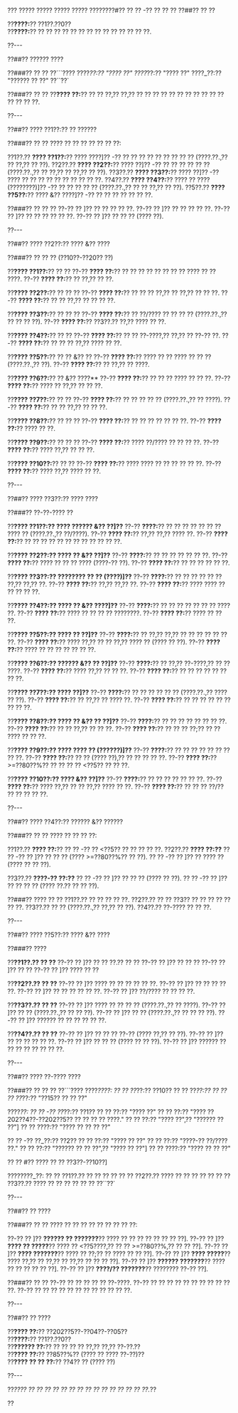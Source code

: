 ??? ????? ????? ????? ????? ????????#?? ?? ?? -?? ?? ?? ??
??##?? ?? ??

??**????:**?? ??1??.??0??  
??**????:**?? ?? ?? ?? ?? ?? ?? ?? ?? ?? ?? ?? ?? ?? ??.

??---

??##?? ?????? ????

??###?? ?? ??
??```????
????_??:?? "???? ??"
????_??:?? "???? ??"
????_??:?? "?????? ?? ??"
??``??`

??###?? ?? ??
??**???? ??:**?? ?? ?? ??,?? ??,?? ?? ?? ?? ?? ?? ?? ?? ?? ?? ?? ?? ?? ?? ?? ??.

??---

??##?? ???? ??1??:?? ?? ??????

??###?? ?? ??
???? ?? ?? ?? ?? ?? ?? ??:

??1??.?? **???? ??1??:**?? ???? ????]?? -?? ?? ?? ?? ?? ?? ?? ?? ?? ?? (????.??.,?? ?? ??,?? ?? ??).
??2??.?? **???? ??2??:**?? ???? ??]?? -?? ?? ?? ?? ?? ?? ?? (????.??.,?? ?? ??,?? ?? ??,?? ?? ??).
??3??.?? **???? ??3??:**?? ???? ??]?? -?? ???? ?? ?? ?? ?? ?? ?? ?? ?? ?? ??.
??4??.?? **???? ??4??:**?? ???? ?? ???? (????????)]?? -?? ?? ?? ?? ?? ?? (????.??.,?? ?? ?? ??,?? ?? ??).
??5??.?? **???? ??5??:**?? ???? &?? ????]?? -?? ?? ?? ?? ?? ?? ?? ??.

??###?? ?? ?? ??
??-?? ?? ]?? ?? ?? ?? ?? ??.
??-?? ?? ]?? ?? ?? ?? ?? ??.
??-?? ?? ]?? ?? ?? ?? ?? ?? ??.
??-?? ?? ]?? ?? ?? ?? (???? ??).

??---

??##?? ???? ??2??:?? ???? &?? ????

??###?? ?? ?? ?? (??10??-??20?? ??)

??**???? ??1??:**?? ?? ??
??-?? **???? ??:**?? ?? ?? ?? ?? ?? ?? ?? ?? ???? ?? ?? ????.
??-?? **???? ??:**?? ?? ??,?? ?? ??.

??**???? ??2??:**?? ?? ?? ??
??-?? **???? ??:**?? ?? ?? ?? ??,?? ?? ??,?? ?? ?? ??.
??-?? **???? ??:**?? ?? ?? ??,?? ?? ?? ?? ??.

??**???? ??3??:**?? ?? ?? ??
??-?? **???? ??:**?? ?? ??/???? ?? ?? ?? ?? (????.??.,?? ?? ?? ?? ??).
??-?? **???? ??:**?? ??3??.?? ??,?? ???? ?? ??.

??**???? ??4??:**?? ?? ??
??-?? **???? ??:**?? ?? ?? ??-????,?? ??,?? ?? ??-?? ??.
??-?? **???? ??:**?? ?? ?? ?? ??,?? ???? ?? ??.

??**???? ??5??:**?? ?? ?? &?? ??
??-?? **???? ??:**?? ???? ?? ?? ???? ?? ?? ?? (????.??.,?? ??).
??-?? **???? ??:**?? ?? ??,?? ?? ????.

??**???? ??6??:**?? ?? &?? ????**
??-?? **???? ??:**?? ?? ?? ?? ???? ?? ?? ??.
??-?? **???? ??:**?? ???? ?? ??,?? ?? ?? ??.

??**???? ??7??:**?? ?? ??
??-?? **???? ??:**?? ?? ?? ?? ?? ?? (????.??.,?? ?? ????).
??-?? **???? ??:**?? ?? ?? ??,?? ?? ?? ??.

??**???? ??8??:**?? ?? ?? ??
??-?? **???? ??:**?? ?? ?? ?? ?? ?? ?? ??.
??-?? **???? ??:**?? ???? ?? ??.

??**???? ??9??:**?? ?? ?? ??
??-?? **???? ??:**?? ???? ??/???? ?? ?? ?? ??.
??-?? **???? ??:**?? ???? ??,?? ?? ?? ??.

??**???? ??10??:**?? ?? ??
??-?? **???? ??:**?? ???? ???? ?? ?? ?? ?? ?? ??.
??-?? **???? ??:**?? ???? ??,?? ???? ?? ??.

??---

??##?? ???? ??3??:?? ???? ????

??###?? ??-??-???? ??

??**???? ??1??:?? ???? ?????? &?? ??]??**
??-?? **????:**?? ?? ?? ?? ?? ?? ?? ?? ???? ?? (????.??.,?? ??/????).
??-?? **???? ??:**?? ??,?? ??,?? ???? ??.
??-?? **???? ??:**?? ?? ?? ?? ?? ?? ?? ?? ?? ?? ?? ?? ??.

??**???? ??2??:?? ???? ?? &?? ??]??**
??-?? **????:**?? ?? ?? ?? ?? ?? ?? ??.
??-?? **???? ??:**?? ???? ?? ?? ?? ???? (????-?? ??).
??-?? **???? ??:**?? ?? ?? ?? ?? ?? ??.

??**???? ??3??:?? ???????? ?? ?? (????)]??**
??-?? **????:**?? ?? ?? ?? ?? ?? ?? ??,?? ??,?? ??.
??-?? **???? ??:**?? ??,?? ??,?? ??.
??-?? **???? ??:**?? ???? ???? ?? ?? ?? ?? ??.

??**???? ??4??:?? ???? ?? &?? ????]??**
??-?? **????:**?? ?? ?? ?? ?? ?? ?? ?? ???? ??.
??-?? **???? ??:**?? ???? ?? ?? ?? ?? ????????.
??-?? **???? ??:**?? ???? ?? ?? ??.

??**???? ??5??:?? ???? ?? ??]??**
??-?? **????:**?? ?? ??,?? ??,?? ?? ?? ?? ?? ?? ?? ??.
??-?? **???? ??:**?? ???? ??,?? ?? ?? ??,?? ???? ?? (???? ?? ??).
??-?? **???? ??:**?? ???? ?? ?? ?? ?? ?? ?? ??.

??**???? ??6??:?? ?????? &?? ?? ??]??**
??-?? **????:**?? ?? ??,?? ??-????,?? ?? ?? ????.
??-?? **???? ??:**?? ???? ??,?? ?? ?? ??.
??-?? **???? ??:**?? ?? ?? ?? ?? ?? ?? ?? ??.

??**???? ??7??:?? ???? ??]??**
??-?? **????:**?? ?? ?? ?? ?? ?? ?? (????.??.,?? ???? ?? ??).
??-?? **???? ??:**?? ?? ??,?? ?? ???? ??.
??-?? **???? ??:**?? ?? ?? ?? ?? ?? ?? ?? ?? ??.

??**???? ??8??:?? ???? ?? &?? ?? ??]??**
??-?? **????:**?? ?? ?? ?? ?? ?? ?? ?? ??.
??-?? **???? ??:**?? ?? ?? ??,?? ?? ?? ??.
??-?? **???? ??:**?? ?? ?? ?? ??;?? ?? ?? ???? ?? ?? ??.

??**???? ??9??:?? ???? ???? ?? (??????)]??**
??-?? **????:**?? ?? ?? ?? ?? ?? ?? ?? ?? ??.
??-?? **???? ??:**?? ?? ?? (???? ??),?? ?? ?? ?? ?? ??.
??-?? **???? ??:**?? >=??80??%?? ?? ?? ?? ?? <??5?? ?? ?? ??.

??**???? ??10??:?? ???? &?? ??]??**
??-?? **????:**?? ?? ?? ?? ?? ?? ?? ??.
??-?? **???? ??:**?? ???? ??,?? ?? ?? ??,?? ???? ?? ??.
??-?? **???? ??:**?? ?? ?? ?? ??/?? ?? ?? ?? ?? ??.

??---

??##?? ???? ??4??:?? ?????? &?? ??????

??###?? ?? ??
???? ?? ?? ?? ??:

??1??.?? **???? ??:**?? ?? ?? -?? ?? <??5?? ?? ?? ?? ?? ??.
??2??.?? **???? ??:??**
??  ?? -?? ?? ]?? ?? ?? ?? (???? >=??80??%?? ?? ??).
??  ?? -?? ?? ]?? ?? ???? ?? (???? ?? ?? ??).

??3??.?? **????-?? ??:??**
??  ?? -?? ?? ]?? ?? ?? ?? (???? ?? ??).
??  ?? -?? ?? ]?? ?? ?? ?? ?? (???? ??.?? ?? ?? ??).

??###?? ???? ?? ??
??1??.?? ?? ?? ?? ?? ??.
??2??.?? ?? ?? ??3?? ?? ?? ?? ?? ?? ?? ??.
??3??.?? ?? ?? (????.??.,?? ??,?? ?? ??).
??4??.?? ??-???? ?? ?? ??.

??---

??##?? ???? ??5??:?? ???? &?? ????

??###?? ????

??**??1??.?? ?? ??**
??-?? ?? ]?? ?? ?? ??.?? ?? ??
??-?? ?? ]?? ?? ?? ??
??-?? ?? ]?? ?? ??
??-?? ?? ]?? ???? ?? ??

??**??2??.?? ?? ??**
??-?? ?? ]?? ???? ?? ?? ?? ?? ?? ??.
??-?? ?? ]?? ?? ?? ?? ?? ??.
??-?? ?? ]?? ?? ?? ?? ?? ?? ??.
??-?? ?? ]?? ??/???? ?? ?? ?? ??.

??**??3??.?? ?? ??**
??-?? ?? ]?? ???? ?? ?? ?? ?? (????.??.,?? ?? ????).
??-?? ?? ]?? ?? ?? (????.??.,?? ?? ?? ??).
??-?? ?? ]?? ?? ?? (????.??.,?? ?? ?? ?? ??).
??-?? ?? ]?? ?????? ?? ?? ?? ?? ?? ??.

??**??4??.?? ?? ??**
??-?? ?? ]?? ?? ?? ?? ??-?? (???? ??,?? ?? ??).
??-?? ?? ]?? ?? ?? ?? ?? ?? ??.
??-?? ?? ]?? ?? ?? ?? (???? ?? ?? ??).
??-?? ?? ]?? ?????? ?? ?? ?? ?? ?? ?? ?? ??.

??---

??##?? ???? ??-???? ????

??###?? ?? ?? ??
??```????
????_????:
?? ?? ??_??:?? ??10??
?? ?? ??_??:?? ??
?? ?? ??_??:?? "??15?? ?? ?? ??"

????_??:
?? ?? -?? ??_??:?? ??1??
??   ?? ??:?? "???? ??"
??   ?? ??:?? "???? ??202??4??-??202??5?? ?? ?? ?? ?? ????."
??   ?? ??:?? "???? ??",?? "?????? ?? ??"]
??   ?? ????:?? "???? ?? ?? ?? ??"

?? ?? -?? ??_??:?? ??2??
??   ?? ??:?? "???? ?? ??"
??   ?? ??:?? "????-?? ??/???? ??."
??   ?? ??:?? "?????? ?? ?? ??",?? "???? ?? ??"]
??   ?? ????:?? "???? ?? ?? ??"

?? ?? #?? ???? ?? ?? ??3??-??10??]

????????_??:
?? ?? ??1??.?? ?? ?? ?? ??
?? ?? ??2??.?? ???? ?? ?? ?? ?? ??
?? ?? ??3??.?? ???? ?? ?? ?? ?? ?? ??
??``??`

??---

??##?? ?? ????

??###?? ?? ??
???? ?? ?? ?? ?? ?? ?? ?? ?? ??:

??-?? ?? ]?? **?????? ?? ???????**?? ???? ?? ?? ?? ?? ?? ?? ?? ??].
??-?? ?? ]?? **???? ?? ?????**?? ???? ?? <??5????,?? ?? ?? >=??80??%,?? ?? ?? ??].
??-?? ?? ]?? **???? ???????**?? ???? ?? ??;?? ?? ???? ?? ?? ??].
??-?? ?? ]?? **???? ?????**?? ???? ??,?? ?? ??,?? ?? ??,?? ?? ?? ?? ??].
??-?? ?? ]?? **?????? ???????**?? ???? ?? ?? ?? ?? ?? ??].
??-?? ?? ]?? **????/?? ???????**?? ???????? ??-?? ??].

??###?? ?? ??
??-?? ?? ?? ?? ?? ?? ??-????.
??-?? ?? ?? ?? ?? ?? ?? ?? ?? ?? ?? ??.
??-?? ?? ?? ?? ?? ?? ?? ?? ?? ?? ?? ?? ??.

??---

??##?? ?? ????

??**???? ??:**?? ??202??5??-??04??-??05??  
??**????:**?? ??1??.??0??  
??**?????? ??:**?? ?? ?? ?? ?? ??,?? ??,?? ??-??.??  
??**???? ??:**?? ??85??%?? (???? ?? ???? ??-??)??  
??**???? ?? ?? ??:**?? ??4?? ?? (???? ??)

??---

??*???? ?? ?? ?? ?? ?? ?? ?? ?? ?? ?? ?? ?? ?? ?? ??.*??

??